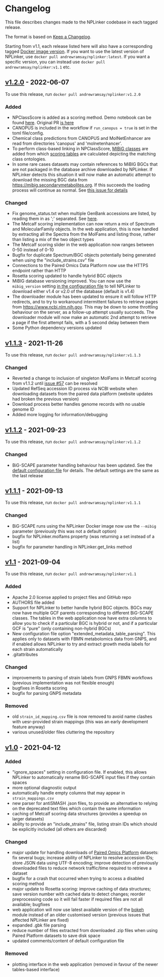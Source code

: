 # Changelog

This file describes changes made to the NPLinker codebase in each tagged release. 

The format is based on [Keep a Changelog](https://keepachangelog.com/en/1.0.0/).

Starting from v1.1, each release listed here will also have a corresponding tagged [Docker image version](https://hub.docker.com/r/andrewramsay/nplinker/tags?page=1&ordering=last_updated). If you want to use the latest version of NPLinker, use `docker pull andrewramsay/nplinker:latest`. If you want a specific version, you can instead use `docker pull andrewramsay/nplinker:v1.1` etc. 

## [v1.2.0](https://github.com/sdrogers/nplinker/compare/v1.1.3...v1.2.0) - 2022-06-07

To use this release, run `docker pull andrewramsay/nplinker:v1.2.0`

### Added

 - NPClassScore is added as a scoring method. Demo notebook can be found [here](notebooks/npclassscore_linking/NPClassScore_demo.ipynb). Original PR [is here](https://github.com/NPLinker/nplinker/pull/65)
 - CANOPUS is included in the workflow if `run_canopus = true` is set in the toml file/config.
 - Chemical class predictions from CANOPUS and MolNetEnhancer are read from directories 'canopus' and 'molnetenhancer'.
 - To perform class-based linking in NPClassScore, [MIBiG classes](prototype/nplinker/data/MIBiG2.0_compounds_with_AS_BGC_CF_NPC_classes.txt) are added from which [scoring tables](notebooks/npclassscore_linking/class_matching_tables.ipynb) are calculated depicting the matching class ontologies.
 - In some rare cases datasets may contain references to MiBIG BGCs that are not packaged in the database archive downloaded by NPLinker. If NPLinker detects this situation it will now make an automatic attempt to download the missing BGC data from https://mibig.secondarymetabolites.org. If this succeeds the loading process will continue as normal. See [this issue for details](https://github.com/NPLinker/nplinker/issues/60#issuecomment-1086722952)

### Changed
 - Fix genome_status.txt when multiple GenBank accessions are listed, by reading them in as ';' separated. See [here](https://github.com/NPLinker/nplinker/pull/65/commits/7aa53370ffd277983d9d9608ae0b7f5ad6ea7fd3).
 - The Metcalf scoring implementation can now return a mix of Spectrum and MolecularFamily objects. In the web application, this is now handled by extracting all the Spectra from the MolFams and listing those, rather than listing a mix of the two object types
 - The Metcalf scoring slider in the web application now ranges between 0-50 instead of 0-10
 - Bugfix for duplicate Spectrum/BGC objects potentially being generated when using the "include_strains.csv" file
 - Connections to the Paired Omics Data Platform now use the HTTPS endpoint rather than HTTP
 - Rosetta scoring updated to handle hybrid BGC objects
 - MiBIG database versioning improved. You can now use the `mibig_version` setting [in the configuration file](https://github.com/NPLinker/nplinker/blob/35c9890584a593a47b021433ed2a9f9c9c14060a/prototype/nplinker/data/nplinker.toml#L137) to tell NPLinker to download either v1.4 or v2.0 of the database (default is v1.4)
 - The downloader module has been updated to ensure it will follow HTTP redirects, and to try to workaround intermittent failures to retrieve pages from https://www.ncbi.nlm.nih.gov. This may be down to some throttling behaviour on the server, as a follow-up attempt usually succeeds. The downloader module will now make an automatic 2nd attempt to retrieve a page if the first attempt fails, with a 5 second delay between them
 - Some Python dependency versions updated

## [v1.1.3](https://github.com/sdrogers/nplinker/compare/v1.1.2...v1.1.3) - 2021-11-26

To use this release, run `docker pull andrewramsay/nplinker:v1.1.3`

### Changed

 - Reverted a change to inclusion of singleton MolFams in Metcalf scoring from v1.1.2 until [issue #57](https://github.com/sdrogers/nplinker/issues/57) can be resolved
 - Updated RefSeq accession ID process via NCBI website when downloading datasets from the paired data platform (website updates had broken the previous version)
 - Download process better handles genome records with no usable genome ID
 - Added more logging for information/debugging

## [v1.1.2](https://github.com/sdrogers/nplinker/compare/v1.1.1...v1.1.2) - 2021-09-23

To use this release, run `docker pull andrewramsay/nplinker:v1.1.2`

### Changed

 - BiG-SCAPE parameter handling behaviour has been updated. See the [default configuration file](https://github.com/sdrogers/nplinker/blob/666669e32724139bcc27d6869a986f891c1dc0cf/prototype/nplinker/data/nplinker.toml#L200) for details. The default settings are the same as the last release
 
## [v1.1.1](https://github.com/sdrogers/nplinker/compare/v1.1...v1.1.1) - 2021-09-13

To use this release, run `docker pull andrewramsay/nplinker:v1.1.1`

### Changed

 - BiG-SCAPE runs using the NPLinker Docker image now use the ``--mibig`` parameter (previously this was not a default option)
 - bugfix for NPLinker.molfams property (was returning a set instead of a list)
 - bugfix for parameter handling in NPLinker.get_links method
 

## [v1.1](https://github.com/sdrogers/nplinker/compare/v1.0...v1.1) - 2021-09-04

To use this release, run `docker pull andrewramsay/nplinker:v1.1`

### Added

 - Apache 2.0 license applied to project files and GitHub repo
 - AUTHORS file added
 - Support for NPLinker to better handle hybrid BGC objects. BGCs may now have multiple GCF parents corresponding to different BiG-SCAPE classes. The tables in the web application now have extra columns to allow you to check if a particular BGC is hybrid or not, and if a particular GCF is "pure" (only containing non-hybrid BGCs)
 - New configuration file option "extended_metadata_table_parsing". This applies only to datasets with FBMN metabolomics data from GNPS, and if enabled allows NPLinker to try and extract growth media labels for each strain automatically
 - .gitattributes 

### Changed

 - improvements to parsing of strain labels from GNPS FBMN workflows (previous implementation was not flexible enough)
 - bugfixes in Rosetta scoring
 - bugfix for parsing GNPS metadata

### Removed

 - old `strain_id_mapping.csv` file is now removed to avoid name clashes with uesr-provided strain mappings (this was an early development feature anyway)
 - various unused/older files cluttering the repository

## [v1.0](https://github.com/sdrogers/nplinker/compare/v.0.1...v1.0) - 2021-04-12

### Added
 
 - "ignore_spaces" setting in configuration file. If enabled, this allows NPLinker to automatically rename BiG-SCAPE input files if they contain spaces
 - more optional diagnostic output
 - automatically handle empty columns that may appear in `strain_mappings.csv`
 - new parser for antiSMASH .json files, to provide an alternative to relying on the deprecated text files which contain the same information
 - caching of Metcalf scoring data structures (provides a speedup on larger datasets)
 - ability to provide an "include_strains" file, listing strain IDs which should be explicitly included (all others are discarded)

### Changed

 - major update for handling downloads of [Paired Omics Platform](https://pairedomicsdata.bioinformatics.nl/) datasets: fix several bugs; increase ability of NPLinker to resolve accession IDs; store JSON data using UTF-8 encoding; improve detection of previously downloaded files to reduce network traffic/time required to retrieve a dataset
 - bugfix for a crash that occurred when trying to access a disabled scoring method
 - major update to Rosetta scoring: improve caching of data structures; save version number with cached data to detect changes; reorder preprocessing code so it will fail faster if required files are not all available; bugfixes
 - web application will now use latest available version of the [bokeh](https://github.com/bokeh/bokeh) module instead of an older customised version (previous issues that affected NPLinker are fixed)
 - expanded .gbk file parsing
 - reduce number of files extracted from downloaded .zip files when using Paired Platform datasets to save disk space
 - updated comments/content of default configuration file

### Removed

 - plotting interface in the web application (removed in favour of the newer tables-based interface)
